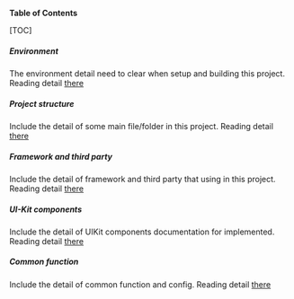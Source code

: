 **Table of Contents**

[TOC]

##### Environment

The environment detail need to clear when setup and building this project. Reading detail [there](./environtment.md)

##### Project structure

Include the detail of some main file/folder in this project. Reading detail [there](./project-structure.md)

##### Framework and third party

Include the detail of framework and third party that using in this project. Reading detail [there](./third-party.md)

##### UI-Kit components

Include the detail of UIKit components documentation for implemented. Reading detail [there](./ui-kit/README.md)

##### Common function

Include the detail of common function and config. Reading detail [there](./common/README.md)
